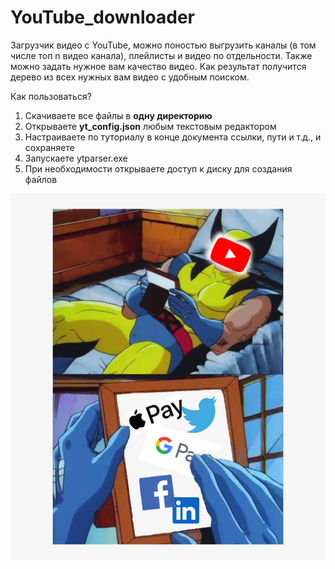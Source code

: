 # YouTube_downloader
Загрузчик видео с YouTube, можно поностью выгрузить каналы (в том числе топ n видео канала), плейлисты и видео по отдельности.
Также можно задать нужное вам качество видео.
Как результат получится дерево из всех нужных вам видео с удобным поиском. 

Как пользоваться?

1. Скачиваете все файлы в **одну директорию**
2. Открываете **yt_config.json** любым текстовым редактором
3. Настраиваете по туториалу в конце документа ссылки, пути и т.д., и сохраняете
4. Запускаете ytparser.exe
5. При необходимости открываете доступ к диску для создания файлов

![alt text](https://github.com/dmitriidavs/YouTube_downloader/blob/master/mb_later.jpg?raw=true)
